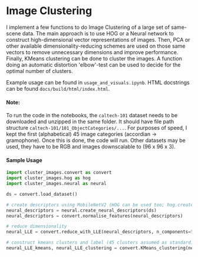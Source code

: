 # Image Clustering

I implement a few functions to do Image Clustering of a large set of same-scene data. The main approach is to use HOG or a Neural network to construct high-dimensional vector representations of images. Then, PCA or other available dimensionality-reducing schemes are used on those same vectors to remove unnecessary dimensions and improve performance. Finally, KMeans clustering can be done to cluster the images. A function doing an automatic distortion 'elbow'-test can be used to decide for the optimal number of clusters.

Example usage can be found in `usage_and_visuals.ipynb`. HTML docstrings can be found `docs/build/html/index.html`.

#### Note:
To run the code in the notebooks, the `caltech-101` dataset needs to be downloaded and unzipped in the same folder.
It should have file path structure `caltech-101/101_ObjectCategories/...`. For purposes of speed, I kept the first (alphabetical) 45 image categories (accordian -> gramophone). Once this is done, the code will run. Other datasets may be used, they have to be RGB and images downscalable to (96 x 96 x 3).

#### Sample Usage

```python
import cluster_images.convert as convert
import cluster_images.hog as hog
import cluster_images.neural as neural

ds = convert.load_dataset()

# create descriptors using MobileNetV2 (HOG can be used too; hog.create_HOG_descriptors(data))
neural_descriptors = neural.create_neural_descriptors(ds) 
neural_descriptors = convert.normalise_features(neural_descriptors)       

# reduce dimensionality
neural_LLE = convert.reduce_with_LLE(neural_descriptors, n_components=50)    # can also try .reduce_with_PCA, .reduce_with_Spectral

# construct kmeans clusters and label (45 clusters assumed as standard)
neural_LLE_kmeans, neural_LLE_clustering = convert.KMeans_clustering(neural_LLE, n_clusters=45)
```